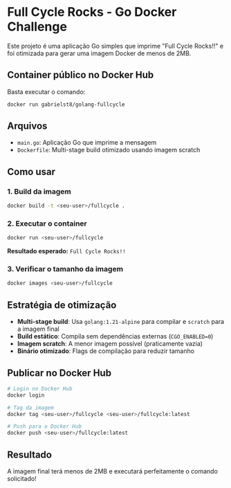# Full Cycle Rocks - Go Docker Challenge

Este projeto é uma aplicação Go simples que imprime "Full Cycle Rocks!!" e foi otimizada para gerar uma imagem Docker de menos de 2MB.

## Container público no Docker Hub
Basta executar o comando:
```bash
docker run gabrielst8/golang-fullcycle
```

## Arquivos

- `main.go`: Aplicação Go que imprime a mensagem
- `Dockerfile`: Multi-stage build otimizado usando imagem scratch

## Como usar

### 1. Build da imagem
```bash
docker build -t <seu-user>/fullcycle .
```

### 2. Executar o container
```bash
docker run <seu-user>/fullcycle
```

**Resultado esperado:** `Full Cycle Rocks!!`

### 3. Verificar o tamanho da imagem
```bash
docker images <seu-user>/fullcycle
```

## Estratégia de otimização

- **Multi-stage build**: Usa `golang:1.21-alpine` para compilar e `scratch` para a imagem final
- **Build estático**: Compila sem dependências externas (`CGO_ENABLED=0`)
- **Imagem scratch**: A menor imagem possível (praticamente vazia)
- **Binário otimizado**: Flags de compilação para reduzir tamanho

## Publicar no Docker Hub

```bash
# Login no Docker Hub
docker login

# Tag da imagem
docker tag <seu-user>/fullcycle <seu-user>/fullcycle:latest

# Push para o Docker Hub
docker push <seu-user>/fullcycle:latest
```

## Resultado

A imagem final terá menos de 2MB e executará perfeitamente o comando solicitado!
